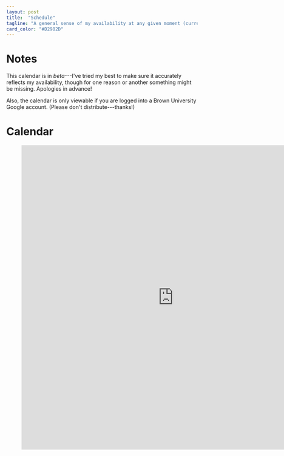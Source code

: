 ```yaml
---
layout: post
title:  "Schedule"
tagline: "A general sense of my availability at any given moment (currently in beta)"
card_color: "#D2982D"
---
```


# Notes

This calendar is in *beta*---I've tried my best to make sure it accurately reflects my availability, though for one reason or another something might be missing. Apologies in advance!

Also, the calendar is only viewable if you are logged into a Brown University Google account. (Please don't distribute---thanks!)

# Calendar

<figure class="calendar-sizer">
    <div class="calendar-wrapper">
        <iframe src="https://calendar.google.com/calendar/b/0/embed?showTitle=0&amp;showPrint=0&amp;showCalendars=0&amp;mode=WEEK&amp;height=800&amp;wkst=1&amp;bgcolor=%23FFFFFF&amp;src=zachary_espiritu%40brown.edu&amp;color=%23875509&amp;src=brown.edu_25j8tve9j7cettnv68v8sdvo9g%40group.calendar.google.com&amp;color=%23875509&amp;src=brown.edu_o9v821oijp98b32t9urhk3243g%40group.calendar.google.com&amp;color=%23875509&amp;src=brown.edu_qlmmltcgf0fkt3hjbqhrulo4mk%40group.calendar.google.com&amp;color=%23875509&amp;src=brown.edu_pukmp4kk5p3mmqo2tu1un5av78%40group.calendar.google.com&amp;color=%23875509&amp;src=brown.edu_soj1bkhehlt4g0dkbojbjeiock%40group.calendar.google.com&amp;color=%23875509&amp;ctz=America%2FNew_York" style="border-width:0" width="800" height="800" frameborder="0" scrolling="no"></iframe>
    </div>
</figure>

